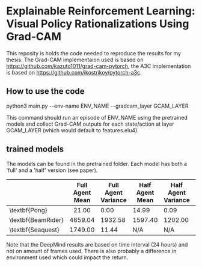 # Explainable Reinforcement Learning: Visual Policy Rationalizations Using Grad-CAM
This reposity is holds the code needed to reproduce the results for my thesis.
The Grad-CAM implementaion used is based on https://github.com/kazuto1011/grad-cam-pytorch,
the A3C implementation is based on https://github.com/ikostrikov/pytorch-a3c.

## How to use the code

python3 main.py --env-name ENV_NAME --gradcam_layer GCAM_LAYER

This command should run an episode of ENV_NAME using the pretrained models and collect Grad-CAM outputs
for each state/action at layer GCAM_LAYER (which would default to features.elu4).


## trained models
The models can be found in the pretrained folder. Each model has both a 'full' and a 'half' version (see paper).

|                    | Full Agent Mean | Full Agent Variance | Half Agent Mean | Half Agent Variance | DeepMind |
|--------------------|:---------------:|---------------------|-----------------|---------------------|----------|
| \textbf{Pong}      |           21.00 | 0.00                | 14.99           | 0.09                |          |
| \textbf{BeamRider} |         4659.04 | 1932.58             | 1597.40         | 1202.00             |          |
| \textbf{Seaquest}  |         1749.00 | 11.44               | N/A             | N/A                 |          |


Note that the DeepMind results are based on time interval (24 hours) and not on amount of frames used.
There is also probably a difference in environment used which could impact the return.

